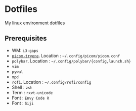 # Dotfiles
My linux environment dotfiles

## Prerequisites

* WM: `i3-gaps`
* [`picom-tryone`](https://github.com/tryone144/picom). Location :
 `~/.config/picom/picom.conf`
* `polybar`. Location : `~/.config/polybar/{config,launch.sh}`
* `vim`
* `pywal` 
* `mpd`
* `rofi`. Location : `~/.config/rofi/config`
* Shell : `zsh` 
* Term : `rxvt-unicode`
* Font : `Envy Code R`
* Font : `Siji` 
